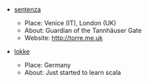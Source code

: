 - [sentenza](https://github.com/sentenza)
  - Place: Venice (IT), London (UK)
  - About: Guardian of the Tannhäuser Gate
  - Website: http://torre.me.uk

- [lokke](https://github.com/lokke-me)
  - Place: Germany
  - About: Just started to learn scala

